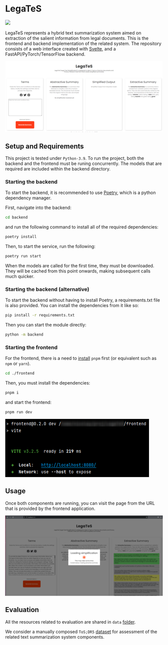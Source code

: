 # LegaTeS

![](https://img.shields.io/badge/Python-3.9-green.svg)

LegaTeS represents a hybrid text summarization system aimed on extraction of the salient information from legal documents.
This is the frontend and backend implementation of the related system. 
The repository consists of a web interface created with [Svelte](https://github.com/sveltejs/svelte), 
and a FastAPI/PyTorch/TensorFlow backend.

![Frontend Interface](logo.png)

## Setup and Requirements
This project is tested under `Python-3.9`.
To run the project, both the backend and the frontend must be runing concurrently. The models that are required are included within the backend directory.

### Starting the backend

To start the backend, it is recommended to use [Poetry](https://python-poetry.org/docs/basic-usage/), which is a python dependency manager.

First, navigate into the backend:
```bash
cd backend
```

and run the following command to install all of the required dependencies:

```bash
poetry install
```

Then, to start the service, run the following:

```bash
poetry run start
```

When the models are called for the first time, they must be downloaded. They will be cached from this point onwards, making subsequent calls much quicker.

### Starting the backend (alternative)

To start the backend without having to install Poetry, a requirements.txt file is also provided. You can install the dependencies from it like so:


```bash
pip install -r requirements.txt
```

Then you can start the module directly:

```bash
python -m backend
```

### Starting the frontend

For the frontend, there is a need to [install](https://nodejs.org/en/download/) `pnpm` first (or equivalent such as `npm` or `yarn`).

```bash
cd ./frontend
```

Then, you must install the dependencies:

```bash
pnpm i
```

and start the frontend:

```bash
pnpm run dev
```
![Frontend Interface](data/frontend.png)

## Usage

Once both components are running, you can visit the page from the URL that is provided by the frontend application.

![Frontend Interface](legates_example.png)

## Evaluation

All the resources related to evaluation are shared in `data` [folder](data/).

We consider a manually composed `ToS;DR5` [dataset](data/tos-dr-5.7z) for assessment of the related text summarization system components.

